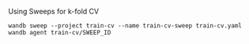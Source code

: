 Using Sweeps for k-fold CV


`wandb sweep --project train-cv --name train-cv-sweep train-cv.yaml`
`wandb agent train-cv/SWEEP_ID`

